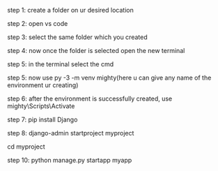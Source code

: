 step 1:
create a folder on ur desired location

step 2:
open vs code

step 3:
select the same folder which you created

step 4:
now once the folder is selected open the new terminal

step 5: 
in the terminal select the cmd

step 5:
now use py -3 -m venv mighty(here u can give any name of the environment ur creating)

step 6:
after the environment is successfully created, use 
mighty\Scripts\Activate

step 7:
pip install Django

step 8:
django-admin startproject myproject


cd myproject

step 10:
python manage.py startapp myapp 

